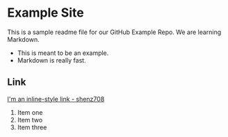 # Example Site 


This is a sample readme file for our GitHub Example Repo. We are learning Markdown. 

* This is meant to be an example.
* Markdown is really fast. 

## Link 
[I'm an inline-style link - shenz708](https://www.google.com)

1. Item one 
2. Item two 
3. Item three